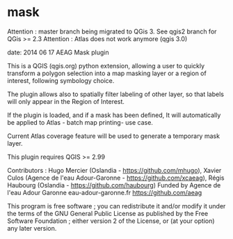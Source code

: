 mask
===========

Attention : master branch being migrated to QGis 3. See qgis2 branch for QGis >= 2.3
Attention : Atlas does not work anymore (qgis 3.0)


date: 2014 06 17
AEAG Mask plugin

This is a QGIS (qgis.org) python extension, allowing a user to quickly transform a polygon selection into a map masking layer or a region of interest, following symbology choice.

The plugin allows also to spatially filter labeling of other layer, so that labels will only appear in the Region of Interest. 

If the plugin is loaded, and if a mask has been defined, It will automatically be applied to Atlas - batch map printing- use case.

Current Atlas coverage feature will be used to generate a temporary mask layer. 

This plugin requires QGIS >= 2.99

Contributors : Hugo Mercier (Oslandia - https://github.com/mhugo), Xavier Culos (Agence de l'eau Adour-Garonne - https://github.com/xcaeag), Régis Haubourg (Oslandia - https://github.com/haubourg)
Funded by Agence de l'eau Adour Garonne eau-adour-garonne.fr   https://github.com/aeag

This program is free software ; you can redistribute it and/or modify it under the terms of the GNU General Public License as published by   the Free Software Foundation ; either version 2 of the License, or (at your option) any later version.                                  
